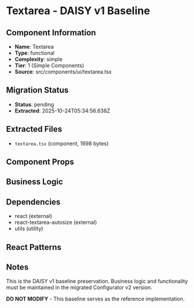 # Textarea - DAISY v1 Baseline

## Component Information

- **Name**: Textarea
- **Type**: functional
- **Complexity**: simple
- **Tier**: 1 (Simple Components)
- **Source**: src/components/ui/textarea.tsx

## Migration Status

- **Status**: pending
- **Extracted**: 2025-10-24T05:34:56.638Z

## Extracted Files

- `textarea.tsx` (component, 1698 bytes)

## Component Props



## Business Logic



## Dependencies

- react (external)
- react-textarea-autosize (external)
- utils (utility)

## React Patterns



## Notes

This is the DAISY v1 baseline preservation. Business logic and functionality
must be maintained in the migrated Configurator v2 version.

**DO NOT MODIFY** - This baseline serves as the reference implementation.
